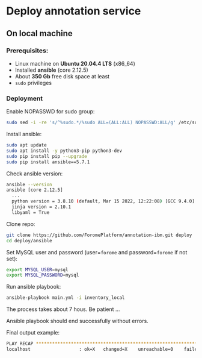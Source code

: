 # Deploy annotation service
## On local machine

### Prerequisites:
- Linux machine on **Ubuntu 20.04.4 LTS** (x86_64)
- Installed **ansible** (core 2.12.5)
- About **350 Gb** free disk space at least
- `sudo` privileges


### Deployment

Enable NOPASSWD for sudo group:
```bash
sudo sed -i -re 's/^%sudo.*/%sudo ALL=(ALL:ALL) NOPASSWD:ALL/g' /etc/sudoers
```

Install ansible:
```bash
sudo apt update
sudo apt install -y python3-pip python3-dev
sudo pip install pip --upgrade
sudo pip install ansible==5.7.1
```

Check ansible version:
```bash
ansible --version
ansible [core 2.12.5]
  ...
  python version = 3.8.10 (default, Mar 15 2022, 12:22:08) [GCC 9.4.0]
  jinja version = 2.10.1
  libyaml = True
```

Clone repo:
```bash
git clone https://github.com/ForomePlatform/annotation-ibm.git deploy
cd deploy/ansible
```

Set MySQL user and password (user=`forome` and password=`forome` if not set):
```bash
export MYSQL_USER=mysql
export MYSQL_PASSWORD=mysql
```

Run ansible playbook:
```bash
ansible-playbook main.yml -i inventory_local
```

The process takes about 7 hous. Be patient ...

Ansible playbook should end successfully without errors.

Final output example:
```bash
PLAY RECAP *****************************************************************************************************
localhost                  : ok=X   changed=X    unreachable=0    failed=0    skipped=X   rescued=0    ignored=0
```